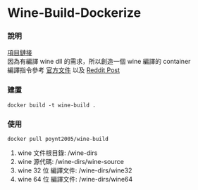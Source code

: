 # Wine-Build-Dockerize

### 說明

[項目鏈接](https://github.com/poynt2005/Wine-Build-Dockerize)  
因為有編譯 wine dll 的需求，所以創造一個 wine 編譯的 container  
編譯指令參考 [官方文件](https://wiki.winehq.org/Building_Wine) 以及 [Reddit Post](https://www.reddit.com/r/wine_gaming/comments/7xgux5/wine_3_how_to_build_a_proper_working_wine_for/?utm_source=embedv2&utm_medium=post_embed&utm_content=post_title&embed_host_url=https://publish.reddit.com/embed)

### 建置

`docker build -t wine-build .   `

### 使用

`docker pull poynt2005/wine-build`

1. wine 文件根目錄: /wine-dirs
2. wine 源代碼: /wine-dirs/wine-source
3. wine 32 位 編譯文件: /wine-dirs/wine32
4. wine 64 位 編譯文件: /wine-dirs/wine64
